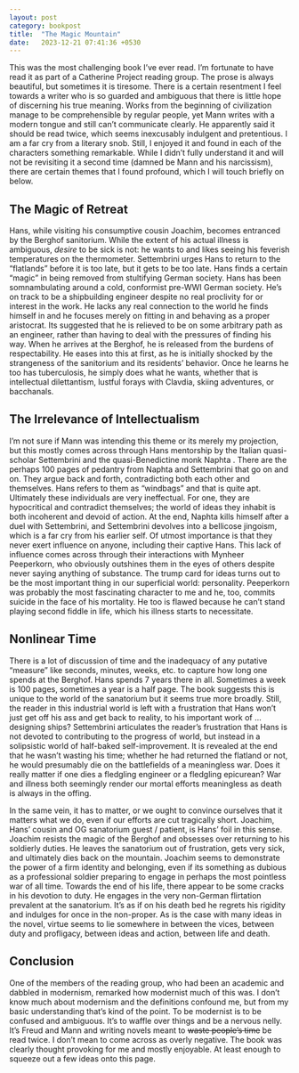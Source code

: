 ```yaml
---
layout: post
category: bookpost
title:  "The Magic Mountain"
date:   2023-12-21 07:41:36 +0530
---
```


This was the most challenging book I’ve ever read. I’m fortunate to have read it as part of a Catherine Project reading group. The prose is always beautiful, but sometimes it is tiresome. There is a certain resentment I feel towards a writer who is so guarded and ambiguous that there is little hope of discerning his true meaning. Works from the beginning of civilization manage to be comprehensible by regular people, yet Mann writes with a modern tongue and still can’t communicate clearly. He apparently said it should be read twice, which seems inexcusably indulgent and pretentious. I am a far cry from a literary snob. Still, I enjoyed it and found in each of the characters something remarkable. While I didn’t fully understand it and will not be revisiting it a second time (damned be Mann and his narcissism), there are certain themes that I found profound, which I will touch briefly on below.

## The Magic of Retreat

Hans, while visiting his consumptive cousin Joachim, becomes entranced by the Berghof sanitorium. While the extent of his actual illness is ambiguous, *desire* to be sick is not: he wants to and likes seeing his feverish temperatures on the thermometer. Settembrini urges Hans to return to the “flatlands” before it is too late, but it gets to be too late. Hans finds a certain  “magic” in being removed from stultifying German society. Hans has been somnambulating around a cold, conformist pre-WWI German society. He’s on track to be a shipbuilding engineer despite no real proclivity for or interest in the work. He lacks any real connection to the world he finds himself in and he focuses merely on fitting in and behaving as a proper aristocrat. Its suggested that he is relieved to be on some arbitrary path as an engineer, rather than having to deal with the pressures of finding his way. When he arrives at the Berghof, he is released from the burdens of respectability. He eases into this at first, as he is initially shocked by the strangeness of the sanitorium and its residents’ behavior. Once he learns he too has tuberculosis, he simply does what he wants, whether that is intellectual dilettantism, lustful forays with Clavdia, skiing adventures, or bacchanals. 

## The Irrelevance of Intellectualism

I’m not sure if Mann was intending this theme or its merely my projection, but this mostly comes across through Hans mentorship by the Italian quasi-scholar Settembrini and the quasi-Benedictine monk Naphta . There are the perhaps 100 pages of pedantry from Naphta and Settembrini that go on and on. They argue back and forth, contradicting both each other and themselves. Hans refers to them as “windbags” and that is quite apt. Ultimately these individuals are very ineffectual. For one, they are hypocritical and contradict themselves; the world of ideas they inhabit is both incoherent and devoid of action. At the end, Naphta kills himself after a duel with Settembrini, and Settembrini devolves into a bellicose jingoism, which is a far cry from his earlier self. Of utmost importance is that they never exert influence on anyone, including their captive Hans. This lack of influence comes across through their interactions with Mynheer Peeperkorn, who obviously outshines them in the eyes of others despite never saying anything of substance. The trump card for ideas turns out to be the most important thing in our superficial world: personality. Peeperkorn was probably the most fascinating character to me and he, too, commits suicide in the face of his mortality. He too is flawed because he can’t stand playing second fiddle in life, which his illness starts to necessitate.

## Nonlinear Time

There is a lot of discussion of time and the inadequacy of any putative “measure” like seconds, minutes, weeks, etc. to capture how long one spends at the Berghof. Hans spends 7 years there in all. Sometimes a week is 100 pages, sometimes a year is a half page. The book suggests this is unique to the world of the sanatorium but it seems true more broadly. Still, the reader in this industrial world is left with a frustration that Hans won’t just get off his ass and get back to reality, to his important work of … designing ships? Settembrini articulates the reader’s frustration that Hans is not devoted to contributing to the progress of world, but instead in a solipsistic world of half-baked self-improvement. It is revealed at the end that he wasn’t wasting his time; whether he had returned the flatland or not, he would presumably die on the battlefields of a meaningless war. Does it really matter if one dies a fledgling engineer or a fledgling epicurean? War and illness both seemingly render our mortal efforts meaningless as death is always in the offing.

In the same vein, it has to matter, or we ought to convince ourselves that it matters what we do, even if our efforts are cut tragically short. Joachim, Hans’ cousin and OG sanatorium guest / patient, is Hans’ foil in this sense. Joachim resists the magic of the Berghof and obsesses over returning to his soldierly duties. He leaves the sanatorium out of frustration, gets very sick, and ultimately dies back on the mountain. Joachim seems to demonstrate the power of a firm identity and belonging, even if its something as dubious as a professional soldier preparing to engage in perhaps the most pointless war of all time. Towards the end of his life, there appear to be some cracks in his devotion to duty. He engages in the very non-German flirtation prevalent at the sanatorium. It’s as if on his death bed he regrets his rigidity and indulges for once in the non-proper. As is the case with many ideas in the novel, virtue seems to lie somewhere in between the vices, between duty and profligacy, between ideas and action, between life and death. 

## Conclusion

One of the members of the reading group, who had been an academic and dabbled in modernism, remarked how modernist much of this was. I don’t know much about modernism and the definitions confound me, but from my basic understanding that’s kind of the point. To be modernist is to be confused and ambiguous. It’s to waffle over things and be a nervous nelly. It’s Freud and Mann and writing novels meant to ~~waste people’s time~~ be read twice. I don’t mean to come across as overly negative. The book was clearly thought provoking for me and mostly enjoyable. At least enough to squeeze out a few ideas onto this page.